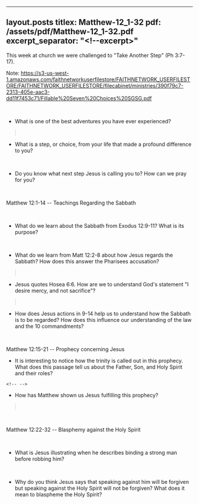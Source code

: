 
---
layout.posts
titlex: Matthew-12_1-32
pdf: /assets/pdf/Matthew-12_1-32.pdf
excerpt_separator: "<!--excerpt>"
---
This week at church we were challenged to \"Take Another Step\" (Ph
3:7-17).

Note:
<https://s3-us-west-1.amazonaws.com/faithnetworkuserfilestore/FAITHNETWORK_USERFILESTORE/FAITHNETWORK_USERFILESTORE/filecabinet/ministries/390f79c7-2313-405e-aac3-dd11f7453c71/Fillable%20Seven%20Choices%20SGSG.pdf>

 

-   What is one of the best adventures you have ever experienced?

>  

-   What is a step, or choice, from your life that made a profound
    difference to you?

 

-   Do you know what next step Jesus is calling you to? How can we pray
    for you?

 

Matthew 12:1-14 \-- Teachings Regarding the Sabbath

 

-   What do we learn about the Sabbath from Exodus 12:9-11? What is its
    purpose?

 

-   What do we learn from Matt 12:2-8 about how Jesus regards the
    Sabbath? How does this answer the Pharisees accusation?

>  

-   Jesus quotes Hosea 6:6. How are we to understand God\'s statement
    \"I desire mercy, and not sacrifice\"?

>  

-   How does Jesus actions in 9-14 help us to understand how the Sabbath
    is to be regarded? How does this influence our understanding of the
    law and the 10 commandments?

 

Matthew 12:15-21 \-- Prophecy concerning Jesus 

-   It is interesting to notice how the trinity is called out in this
    prophecy. What does this passage tell us about the Father, Son, and
    Holy Spirit and their roles?

```{=html}
<!-- -->
```
-   How has Matthew shown us Jesus fulfilling this prophecy?

>  

 

Matthew 12:22-32 \-- Blasphemy against the Holy Spirit

 

-   What is Jesus illustrating when he describes binding a strong man
    before robbing him?

 

-   Why do you think Jesus says that speaking against him will be
    forgiven but speaking against the Holy Spirit will not be forgiven?
    What does it mean to blaspheme the Holy Spirit?
